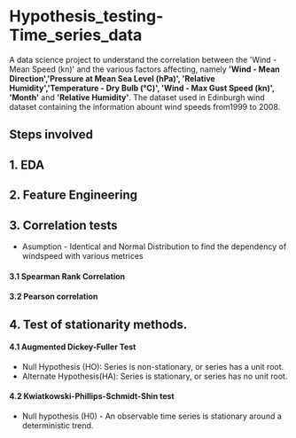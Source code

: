 # Hypothesis_testing-Time_series_data

A data science project to understand the correlation between the 'Wind - Mean Speed (kn)' and the various factors affecting, namely **'Wind - Mean Direction','Pressure at Mean Sea Level (hPa)', 'Relative Humidity','Temperature - Dry Bulb (°C)', 'Wind - Max Gust Speed (kn)', 'Month'** and **'Relative Humidity'**. The dataset used in Edinburgh wind dataset containing the information abount wind speeds from1999 to 2008.

## Steps involved
## 1. EDA
## 2. Feature Engineering
## 3. Correlation tests
* Asumption - Identical and Normal Distribution to find the dependency of windspeed with various metrices
#### 3.1 Spearman Rank Correlation
#### 3.2 Pearson correlation
## 4. Test of stationarity methods.
#### 4.1 Augmented Dickey-Fuller Test
* Null Hypothesis (HO): Series is non-stationary, or series has a unit root.
* Alternate Hypothesis(HA): Series is stationary, or series has no unit root.
#### 4.2 Kwiatkowski-Phillips-Schmidt-Shin test
* Null hypothesis (H0) - An observable time series is stationary around a deterministic trend.
